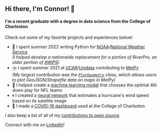## Hi there, I'm Connor! 👋

#### I'm a recent graduate with a degree in data science from the College of Charleston

Check out some of my favorite projects and experiences below!

- 🌊 I spent summer 2022 writing Python for [NOAA](https://www.noaa.gov/)/[National Weather Service](https://www.weather.gov/)<br/>_(I helped develop a nationwide replacement for a portion of RiverPro, an older portion of [AWIPS](https://en.wikipedia.org/wiki/Advanced_Weather_Interactive_Processing_System))_
- ⛈️ I spent summer 2021 at [UCAR](https://www.ucar.edu/)/[Unidata](https://github.com/Unidata) contributing to [MetPy](https://github.com/Unidata/MetPy)<br/>_(My largest contribution was the [`PlotGeometry`](https://gist.github.com/23ccozad/8c5ee73731c466be2ed00817aabd792d) class, which allows users to plot GeoJSON/Shapefile data on maps in MetPy)_
- 🏈 I helped create a [machine learning model](https://github.com/23ccozad/nfl-4th-down-ml-model) that chooses the optimal 4th down play for NFL teams
- 🌀 I created a [neural network](https://github.com/23ccozad/hurricane-wind-speed-cnn) that estimates a hurricane's wind speed based on its satellite image
- 🦠 I made a [COVID-19 dashboard](https://github.com/23ccozad/covid19-edutrack-cofc) used at the College of Charleston

I also keep a list of all of my [contributions to open source](https://github.com/23ccozad/23ccozad/blob/main/contributions.md).

Connect with me on <a href='https://www.linkedin.com/in/connor-cozad/' target='_blank'>LinkedIn</a>!
